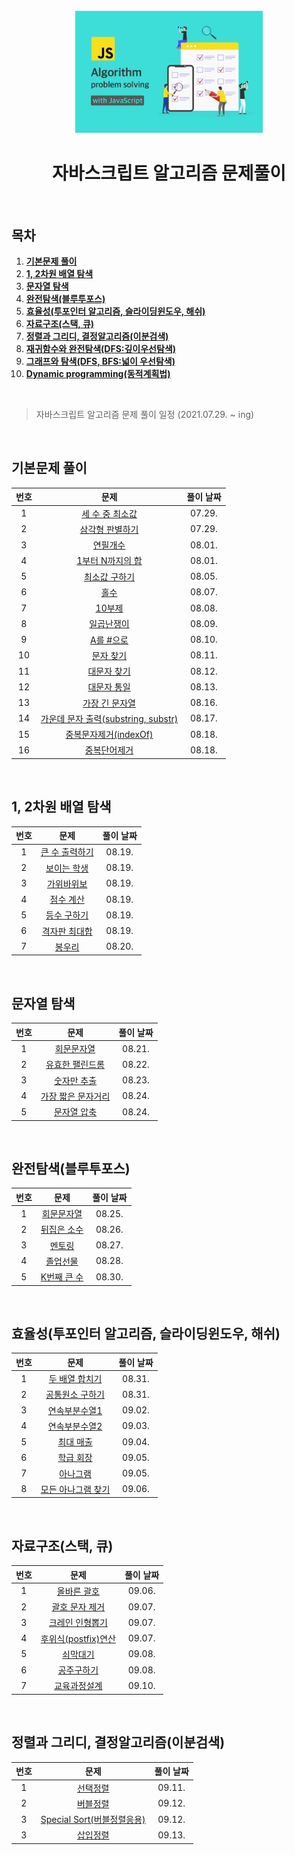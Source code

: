 <div align="center">
  <br />
  <img src="./readme-assets/js-algorithm_logo.jpg" alt="JS Algorithm" width="300px" />
  <br />
  <h1>자바스크립트 알고리즘 문제풀이</h1>
  <br />
</div>

## 목차

1. [**기본문제 풀이**](#1)
2. [**1, 2차원 배열 탐색**](#2)
3. [**문자열 탐색**](#3)
4. [**완전탐색(블루투포스)**](#4)
5. [**효율성(투포인터 알고리즘, 슬라이딩윈도우, 해쉬)**](#5)
6. [**자료구조(스택, 큐)**](#6)
7. [**정렬과 그리디, 결정알고리즘(이분검색)**](#7)
8. [**재귀함수와 완전탐색(DFS:깊이우선탐색)**](#8)
9. [**그래프와 탐색(DFS, BFS:넓이 우선탐색)**](#9)
10. [**Dynamic programming(동적계획법)**](#10)

<br />

> 자바스크립트 알고리즘 문제 풀이 일정 (2021.07.29. ~ ing)

<br />

<div id="1"></div>

## 기본문제 풀이

| 번호 |                                                            문제                                                            | 풀이 날짜 |
| :--: | :------------------------------------------------------------------------------------------------------------------------: | :-------: |
|  1   |           [세 수 중 최소값](https://github.com/JeongHwan-dev/javascript-algorithm/blob/master/01-basic/sol01.js)           |  07.29.   |
|  2   |           [삼각형 판별하기](https://github.com/JeongHwan-dev/javascript-algorithm/blob/master/01-basic/sol02.js)           |  07.29.   |
|  3   |              [연필개수](https://github.com/JeongHwan-dev/javascript-algorithm/blob/master/01-basic/sol03.js)               |  08.01.   |
|  4   |          [1부터 N까지의 합](https://github.com/JeongHwan-dev/javascript-algorithm/blob/master/01-basic/sol04.js)           |  08.01.   |
|  5   |            [최소값 구하기](https://github.com/JeongHwan-dev/javascript-algorithm/blob/master/01-basic/sol05.js)            |  08.05.   |
|  6   |                [홀수](https://github.com/JeongHwan-dev/javascript-algorithm/blob/master/01-basic/sol06.js)                 |  08.07.   |
|  7   |               [10부제](https://github.com/JeongHwan-dev/javascript-algorithm/blob/master/01-basic/sol07.js)                |  08.08.   |
|  8   |             [일곱난쟁이](https://github.com/JeongHwan-dev/javascript-algorithm/blob/master/01-basic/sol08.js)              |  08.09.   |
|  9   |              [A를 #으로](https://github.com/JeongHwan-dev/javascript-algorithm/blob/master/01-basic/sol09.js)              |  08.10.   |
|  10  |              [문자 찾기](https://github.com/JeongHwan-dev/javascript-algorithm/blob/master/01-basic/sol10.js)              |  08.11.   |
|  11  |             [대문자 찾기](https://github.com/JeongHwan-dev/javascript-algorithm/blob/master/01-basic/sol11.js)             |  08.12.   |
|  12  |             [대문자 통일](https://github.com/JeongHwan-dev/javascript-algorithm/blob/master/01-basic/sol12.js)             |  08.13.   |
|  13  |           [가장 긴 문자열](https://github.com/JeongHwan-dev/javascript-algorithm/blob/master/01-basic/sol13.js)            |  08.16.   |
|  14  | [가운데 문자 출력(substring, substr)](https://github.com/JeongHwan-dev/javascript-algorithm/blob/master/01-basic/sol14.js) |  08.17.   |
|  15  |        [중복문자제거(indexOf)](https://github.com/JeongHwan-dev/javascript-algorithm/blob/master/01-basic/sol15.js)        |  08.18.   |
|  16  |            [중복단어제거](https://github.com/JeongHwan-dev/javascript-algorithm/blob/master/01-basic/sol16.js)             |  08.18.   |

<br />

<div id="2"></div>

## 1, 2차원 배열 탐색

| 번호 |                                                 문제                                                  | 풀이 날짜 |
| :--: | :---------------------------------------------------------------------------------------------------: | :-------: |
|  1   | [큰 수 출력하기](https://github.com/JeongHwan-dev/javascript-algorithm/blob/master/02-array/sol17.js) |  08.19.   |
|  2   |  [보이는 학생](https://github.com/JeongHwan-dev/javascript-algorithm/blob/master/02-array/sol18.js)   |  08.19.   |
|  3   |   [가위바위보](https://github.com/JeongHwan-dev/javascript-algorithm/blob/master/02-array/sol19.js)   |  08.19.   |
|  4   |   [점수 계산](https://github.com/JeongHwan-dev/javascript-algorithm/blob/master/02-array/sol20.js)    |  08.19.   |
|  5   |  [등수 구하기](https://github.com/JeongHwan-dev/javascript-algorithm/blob/master/02-array/sol21.js)   |  08.19.   |
|  6   | [격자판 최대합](https://github.com/JeongHwan-dev/javascript-algorithm/blob/master/02-array/sol22.js)  |  08.19.   |
|  7   |     [봉우리](https://github.com/JeongHwan-dev/javascript-algorithm/blob/master/02-array/sol23.js)     |  08.20.   |

<br />

<div id="3"></div>

## 문자열 탐색

| 번호 |                                                    문제                                                    | 풀이 날짜 |
| :--: | :--------------------------------------------------------------------------------------------------------: | :-------: |
|  1   |     [회문문자열](https://github.com/JeongHwan-dev/javascript-algorithm/blob/master/03-search/sol24.js)     |  08.21.   |
|  2   |  [유효한 팰린드롬](https://github.com/JeongHwan-dev/javascript-algorithm/blob/master/03-search/sol25.js)   |  08.22.   |
|  3   |    [숫자만 추출](https://github.com/JeongHwan-dev/javascript-algorithm/blob/master/03-search/sol26.js)     |  08.23.   |
|  4   | [가장 짧은 문자거리](https://github.com/JeongHwan-dev/javascript-algorithm/blob/master/03-search/sol27.js) |  08.24.   |
|  5   |    [문자열 압축](https://github.com/JeongHwan-dev/javascript-algorithm/blob/master/03-search/sol28.js)     |  08.24.   |

<br />

<div id="4"></div>

## 완전탐색(블루투포스)

| 번호 |                                                  문제                                                   | 풀이 날짜 |
| :--: | :-----------------------------------------------------------------------------------------------------: | :-------: |
|  1   | [회문문자열](https://github.com/JeongHwan-dev/javascript-algorithm/blob/master/04-fullSearch/sol29.js)  |  08.25.   |
|  2   | [뒤집은 소수](https://github.com/JeongHwan-dev/javascript-algorithm/blob/master/04-fullSearch/sol30.js) |  08.26.   |
|  3   |   [멘토링](https://github.com/JeongHwan-dev/javascript-algorithm/blob/master/04-fullSearch/sol31.js)    |  08.27.   |
|  4   |  [졸업선물](https://github.com/JeongHwan-dev/javascript-algorithm/blob/master/04-fullSearch/sol32.js)   |  08.28.   |
|  5   | [K번째 큰 수](https://github.com/JeongHwan-dev/javascript-algorithm/blob/master/04-fullSearch/sol33.js) |  08.30.   |

<br />

<div id="5"></div>

## 효율성(투포인터 알고리즘, 슬라이딩윈도우, 해쉬)

| 번호 |                                                      문제                                                      | 풀이 날짜 |
| :--: | :------------------------------------------------------------------------------------------------------------: | :-------: |
|  1   |   [두 배열 합치기](https://github.com/JeongHwan-dev/javascript-algorithm/blob/master/05-efficiency/sol34.js)   |  08.31.   |
|  2   |  [공통원소 구하기](https://github.com/JeongHwan-dev/javascript-algorithm/blob/master/05-efficiency/sol35.js)   |  08.31.   |
|  3   |   [연속부분수열1](https://github.com/JeongHwan-dev/javascript-algorithm/blob/master/05-efficiency/sol36.js)    |  09.02.   |
|  4   |   [연속부분수열2](https://github.com/JeongHwan-dev/javascript-algorithm/blob/master/05-efficiency/sol37.js)    |  09.03.   |
|  5   |     [최대 매출](https://github.com/JeongHwan-dev/javascript-algorithm/blob/master/05-efficiency/sol38.js)      |  09.04.   |
|  6   |     [학급 회장](https://github.com/JeongHwan-dev/javascript-algorithm/blob/master/05-efficiency/sol39.js)      |  09.05.   |
|  7   |      [아나그램](https://github.com/JeongHwan-dev/javascript-algorithm/blob/master/05-efficiency/sol40.js)      |  09.05.   |
|  8   | [모든 아나그램 찾기](https://github.com/JeongHwan-dev/javascript-algorithm/blob/master/05-efficiency/sol41.js) |  09.06.   |

<br />

<div id="6"></div>

## 자료구조(스택, 큐)

| 번호 |                                                       문제                                                       | 풀이 날짜 |
| :--: | :--------------------------------------------------------------------------------------------------------------: | :-------: |
|  1   |     [올바른 괄호](https://github.com/JeongHwan-dev/javascript-algorithm/blob/master/06-stack&queue/sol42.js)     |  09.06.   |
|  2   |   [괄호 문자 제거](https://github.com/JeongHwan-dev/javascript-algorithm/blob/master/06-stack&queue/sol43.js)    |  09.07.   |
|  3   |   [크레인 인형뽑기](https://github.com/JeongHwan-dev/javascript-algorithm/blob/master/06-stack&queue/sol44.js)   |  09.07.   |
|  4   | [후위식(postfix)연산](https://github.com/JeongHwan-dev/javascript-algorithm/blob/master/06-stack&queue/sol45.js) |  09.07.   |
|  5   |      [쇠막대기](https://github.com/JeongHwan-dev/javascript-algorithm/blob/master/06-stack&queue/sol46.js)       |  09.08.   |
|  6   |     [공주구하기](https://github.com/JeongHwan-dev/javascript-algorithm/blob/master/06-stack&queue/sol47.js)      |  09.08.   |
|  7   |    [교육과정설계](https://github.com/JeongHwan-dev/javascript-algorithm/blob/master/06-stack&queue/sol48.js)     |  09.10.   |

<br />

<div id="7"></div>

## 정렬과 그리디, 결정알고리즘(이분검색)

| 번호 |                                                           문제                                                            | 풀이 날짜 |
| :--: | :-----------------------------------------------------------------------------------------------------------------------: | :-------: |
|  1   |          [선택정렬](https://github.com/JeongHwan-dev/javascript-algorithm/blob/master/07-selectionSort/sol49.js)          |  09.11.   |
|  2   |          [버블정렬](https://github.com/JeongHwan-dev/javascript-algorithm/blob/master/07-selectionSort/sol50.js)          |  09.12.   |
|  3   | [Special Sort(버블정렬응용)](https://github.com/JeongHwan-dev/javascript-algorithm/blob/master/07-selectionSort/sol51.js) |  09.12.   |
|  3   |          [삽입정렬](https://github.com/JeongHwan-dev/javascript-algorithm/blob/master/07-selectionSort/sol52.js)          |  09.13.   |

